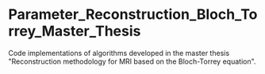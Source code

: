 # Parameter_Reconstruction_Bloch_Torrey_Master_Thesis
Code implementations of algorithms developed in the master thesis "Reconstruction methodology  for MRI based on the  Bloch-Torrey equation".
